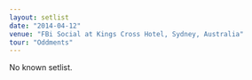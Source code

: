 ```yaml
---
layout: setlist
date: "2014-04-12"
venue: "FBi Social at Kings Cross Hotel, Sydney, Australia"
tour: "Oddments"
---
```


No known setlist.
